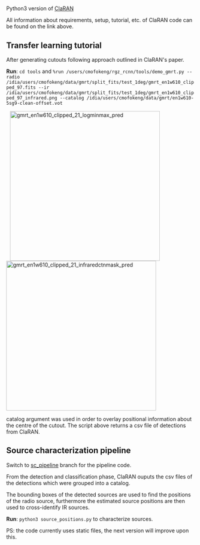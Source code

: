 #

Python3 version of [ClaRAN](https://github.com/chenwuperth/rgz_rcnn)

All information about requirements, setup, tutorial, etc. of ClaRAN code can be found on the link above.

## Transfer learning tutorial

After generating cutouts following approach outlined in ClaRAN's paper.

**Run**: `cd tools` and `%run /users/cmofokeng/rgz_rcnn/tools/demo_gmrt.py --radio /idia/users/cmofokeng/data/gmrt/split_fits/test_1deg/gmrt_en1w610_clipped_97.fits --ir /idia/users/cmofokeng/data/gmrt/split_fits/test_1deg/gmrt_en1w610_clipped_97_infrared.png --catalog /idia/users/cmofokeng/data/gmrt/en1w610-5sg9-clean-offset.vot`

<img width="400" alt="gmrt_en1w610_clipped_21_logminmax_pred" src="https://user-images.githubusercontent.com/42966715/104115088-10b9de80-5314-11eb-83d3-afbb91840484.png" hspace="10"/><img width="400" alt="gmrt_en1w610_clipped_21_infraredctnmask_pred" src=https://user-images.githubusercontent.com/42966715/104115024-75c10480-5313-11eb-9a11-b0bce67a4437.png/>

catalog argument was used in order to overlay positional information about the centre of the cutout. The script above returns a csv file of detections from ClaRAN.

## Source characterization pipeline
Switch to [sc_pipeline](https://github.com/Mofokeng-C/rgz_rcnn_py3/tree/sc_pipeline) branch for the pipeline code.

From the detection and classification phase, ClaRAN ouputs the csv files of the detections which were grouped into a catalog.

The bounding boxes of the detected sources are used to find the positions of the radio source, furthermore the estimated source positions are then used to cross-identify IR sources.

**Run**: `python3 source_positions.py` to characterize sources.

PS: the code currently uses static files, the next version will improve upon this. 
